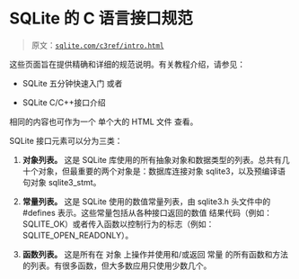 # SQLite 的 C 语言接口规范

> 原文：[`sqlite.com/c3ref/intro.html`](https://sqlite.com/c3ref/intro.html)

这些页面旨在提供精确和详细的规范说明。有关教程介绍，请参见：

+   SQLite 五分钟快速入门 或者

+   SQLite C/C++接口介绍

相同的内容也可作为一个 单个大的 HTML 文件 查看。

SQLite 接口元素可以分为三类：

1.  **对象列表。** 这是 SQLite 库使用的所有抽象对象和数据类型的列表。总共有几十个对象，但最重要的两个对象是：数据库连接对象 sqlite3，以及预编译语句对象 sqlite3_stmt。

1.  **常量列表。** 这是 SQLite 使用的数值常量列表，由 sqlite3.h 头文件中的 #defines 表示。这些常量包括从各种接口返回的数值 结果代码（例如：SQLITE_OK）或者传入函数以控制行为的标志（例如：SQLITE_OPEN_READONLY）。

1.  **函数列表。** 这是所有在 对象 上操作并使用和/或返回 常量 的所有函数和方法的列表。有很多函数，但大多数应用只使用少数几个。
